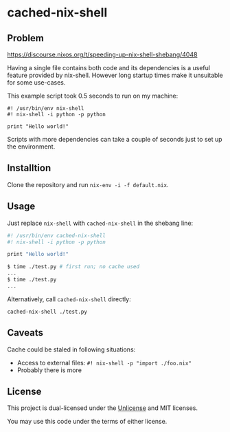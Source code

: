 # cached-nix-shell


## Problem

https://discourse.nixos.org/t/speeding-up-nix-shell-shebang/4048

Having a single file contains both code and its dependencies is a useful feature provided by nix-shell. However long startup times make it unsuitable for some use-cases.

This example script took 0.5 seconds to run on my machine:

```
#! /usr/bin/env nix-shell
#! nix-shell -i python -p python

print "Hello world!"
```

Scripts with more dependencies can take a couple of seconds just to set up the environment.


## Installtion

Clone the repository and run `nix-env -i -f default.nix`.

## Usage

Just replace `nix-shell` with `cached-nix-shell` in the shebang line:

```sh
#! /usr/bin/env cached-nix-shell
#! nix-shell -i python -p python

print "Hello world!"
```

```sh
$ time ./test.py # first run; no cache used
...
$ time ./test.py
...
```

Alternatively, call `cached-nix-shell` directly:

```
cached-nix-shell ./test.py
```

## Caveats

Cache could be staled in following situations:

* Access to external files: `#! nix-shell -p "import ./foo.nix"`
* Probably there is more

## License

This project is dual-licensed under the [Unlicense](https://unlicense.org) and MIT licenses.

You may use this code under the terms of either license.
